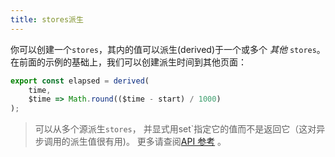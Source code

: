 ```yaml
---
title: stores派生
---
```


你可以创建一个`stores`，其内的值可以派生(derived)于一个或多个 *其他* `stores`。在前面的示例的基础上，我们可以创建派生时间到其他页面：

```js
export const elapsed = derived(
	time,
	$time => Math.round(($time - start) / 1000)
);
```

> 可以从多个源派生`stores`， 并显式用set`指定它的值而不是返回它（这对异步调用的派生值很有用)。 更多请查阅[API 参考](docs#derived) 。
